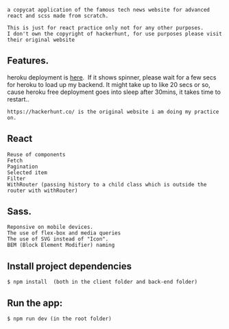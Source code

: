 
```
a copycat application of the famous tech news website for advanced react and scss made from scratch.
```

```
This is just for react practice only not for any other purposes.
I don't own the copyright of hackerhunt, for use purposes please visit their original website
```
## Features.

heroku deployment is [here](https://enigmatic-bayou-10661.herokuapp.com).  If it shows spinner, please wait for a few secs for heroku to load up my backend. It might take up to like 20 secs or so, cause heroku free deployment goes into sleep after 30mins, it takes time to restart..

```
https://hackerhunt.co/ is the original website i am doing my practice on.
```

## React
```
Reuse of components
Fetch
Pagination
Selected item
Filter
WithRouter (passing history to a child class which is outside the router with withRouter)
```

## Sass.
```
Reponsive on mobile devices.
The use of flex-box and media queries
The use of SVG instead of "Icon".
BEM (Block Element Modifier) naming
```


## Install project dependencies
```
$ npm install  (both in the client folder and back-end folder)
```
## Run the app:
```
$ npm run dev (in the root folder)
```
